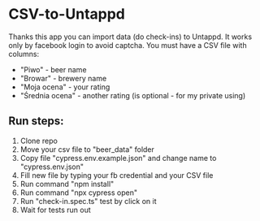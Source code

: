 # CSV-to-Untappd

Thanks this app you can import data (do check-ins) to Untappd. It works only by facebook login to avoid captcha.
You must have a CSV file with columns:
- "Piwo" - beer name
- "Browar" - brewery name
- "Moja ocena" - your rating
- "Średnia ocena" - another rating (is optional - for my private using)

## Run steps:
1. Clone repo
2. Move your csv file to "beer_data" folder
3. Copy file "cypress.env.example.json" and change name to "cypress.env.json"
4. Fill new file by typing your fb credential and your CSV file
5. Run command "npm install"
6. Run command "npx cypress open"
7. Run "check-in.spec.ts" test by click on it
8. Wait for tests run out

